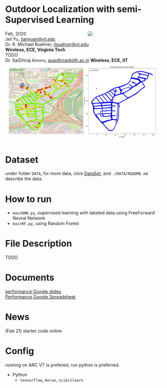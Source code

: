 # Outdoor Localization with semi-Supervised Learning
<img src="https://filebox.ece.vt.edu/~jbhuang/images/vt-logo.png" width="240" align="right">  


Feb, 2020    
Jet Yu, jianyuan@vt.edu    
Dr. R. Michael Buehrer, rbuehrer@vt.edu   
__Wireless, ECE, Virginia Tech__  
TODO  
Dr. SaiDhiraj Amuru, asaidhiraj@iith.ac.in
__Wireless, ECE, IIT__  
![](./problem.png)


# Dataset
under folder `DATA`, for more data, click [DataSet](https://www.dropbox.com/sh/nvgox5e6udpkqni/AACpTPwdQI_8jkRZjHlOGfqPa?dl=0), and `./DATA/README.md` describe the data. 



# How to run
* `mainDNN.py`, supervised learning with labeled data using FreeForward Neural Network
* `mainRF.py`, using Random Forest



# File Description
TODO

  



# Documents
[performance Google slides](https://docs.google.com/presentation/d/1TmBK1706MdWIuUUq2Pz0j-ggvIJp4es5ADyUJjnXqRs/edit?usp=sharing)  
[Performance Google Spreadsheet](https://docs.google.com/spreadsheets/d/1tdd9yWxKShPJNgGVGJ2-OZv7tITa_loKcl66JmtFsoE/edit?usp=sharing)



# News
(Feb 21) starter code online



# Config
running on ARC VT is prefered, run python is preferred.
 * Python
   * `tensorflow`, `Keras`, `scikitlearn`  






